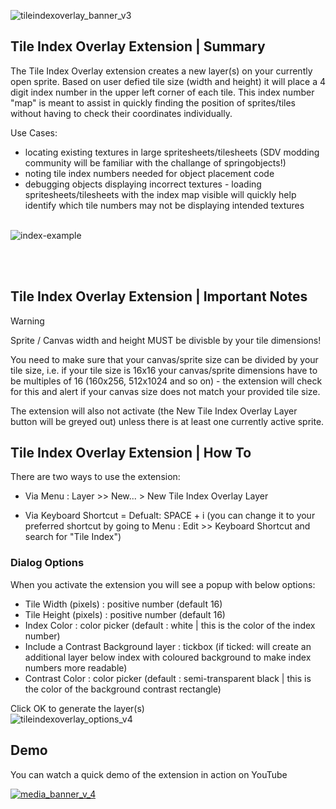 
![tileindexoverlay_banner_v3](https://github.com/user-attachments/assets/050b5841-d906-4a4c-8c67-55c42cfdb43b)
 <br/>
## Tile Index Overlay Extension | Summary

The Tile Index Overlay extension creates a new layer(s) on your currently open sprite. Based on user defied tile size (width and height) it will place a 4 digit index number in the upper left corner of each tile. This index number "map" is meant to assist in quickly finding the position of sprites/tiles without having to check their coordinates individually.

Use Cases:
* locating existing textures in large spritesheets/tilesheets (SDV modding community will be familiar with the challange of springobjects!)
* noting tile index numbers needed for object placement code
* debugging objects displaying incorrect textures - loading spritesheets/tilesheets with the index map visible will quickly help identify which tile numbers may not be displaying intended textures
   <br/> <br/>
  
![index-example](https://github.com/user-attachments/assets/50404bbe-de2a-48a2-9028-d92626196662)


<br/> <br/>
## Tile Index Overlay Extension | Important Notes

> [!WARNING]
> Sprite / Canvas width and height MUST be divisble by your tile dimensions!

You need to make sure that your canvas/sprite size can be divided by your tile size, i.e. if your tile size is 16x16 your canvas/sprite dimensions have to be multiples of 16 (160x256, 512x1024 and so on) - the extension will check for this and alert if your canvas size does not match your provided tile size.

The extension will also not activate (the New Tile Index Overlay Layer button will be greyed out) unless there is at least one currently active sprite.

## Tile Index Overlay Extension | How To

There are two ways to use the extension:

* Via Menu : Layer >> New... > New Tile Index Overlay Layer
  
* Via Keyboard Shortcut = Defualt: SPACE + i (you can change it to your preferred shortcut by going to Menu : Edit >> Keyboard Shortcut and search for "Tile Index")

### Dialog Options
When you activate the extension you will see a popup with below options:

* Tile Width (pixels) : positive number (default 16)
* Tile Height (pixels) : positive number (default 16)
* Index Color : color picker (default : white | this is the color of the index number)
* Include a Contrast Background layer : tickbox (if ticked: will create an additional layer below index with coloured background to make index numbers more readable)
* Contrast Color : color picker (default : semi-transparent black | this is the color of the background contrast rectangle)

Click OK to generate the layer(s) <br/>
![tileindexoverlay_options_v4](https://github.com/user-attachments/assets/5d72e5b3-14f7-409e-bfc9-a8acb614344e)


## Demo
You can watch a quick demo of the extension in action on YouTube

[![media_banner_v_4](https://github.com/user-attachments/assets/da15b316-2f4e-416a-aebd-87330527e67e "Aseprite Extension demo thumbnail link image")](https://youtu.be/SQJzuqcKaF4?si=KVwtO6VCr8Rl2McC)

